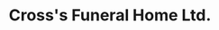 ---
title: "Cross's Funeral Home Ltd."
url: /limerick/crosss-funeral-home-ltd/
shop: funeral directors
---